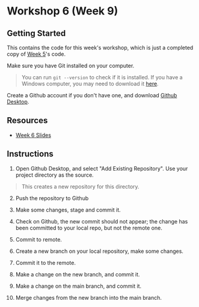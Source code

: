 # Workshop 6 (Week 9)

## Getting Started

This contains the code for this week's workshop, which is just a completed copy of [Week 5](https://github.com/cruizeship/devx-week5)'s code.

Make sure you have Git installed on your computer.

> You can run `git --version` to check if it is installed.
> If you have a Windows computer, you may need to download it [here](https://git-scm.com/downloads/win).

Create a Github account if you don't have one, and download [Github Desktop](https://desktop.github.com/download/).


## Resources

- [Week 6 Slides](https://docs.google.com/presentation/d/1LNPyD2AP4cg4DHlInmvBMYwRBlWt7MeGgXtKohF4WeE/edit?usp=sharing)


## Instructions

1. Open Github Desktop, and select "Add Existing Repository". Use your project directory as the source.

> This creates a new repository for this directory.

2. Push the repository to Github

3. Make some changes, stage and commit it.

4. Check on Github, the new commit should not appear; the change has been committed to your local repo, but not the remote one.

5. Commit to remote.

6. Create a new branch on your local repository, make some changes.

7. Commit it to the remote.

8. Make a change on the new branch, and commit it.

9. Make a change on the main branch, and commit it.

10. Merge changes from the new branch into the main branch.